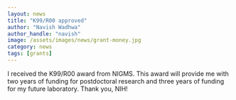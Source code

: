 ```yaml
---
layout: news
title: "K99/R00 approved"
author: "Navish Wadhwa"
author_handle: "navish"
image: /assets/images/news/grant-money.jpg
category: news
tags: [grants]
---
```

I received the K99/R00 award from NIGMS. This award will provide me with two years of funding for postdoctoral research and three years of funding for my future laboratory. Thank you, NIH!